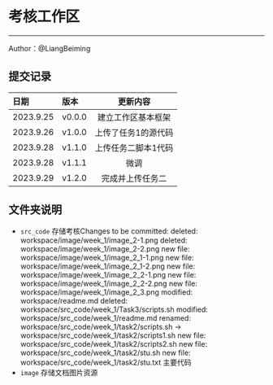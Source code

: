 # 考核工作区
----
Author：@LiangBeiming
## 提交记录

|  日期  |   版本|    更新内容               |
|:---    |:---   |:---:                     |
|2023.9.25|v0.0.0|建立工作区基本框架          |
|2023.9.26|v1.0.0|上传了任务1的源代码|
|2023.9.28|v1.1.0|上传任务二脚本1代码|
|2023.9.28|v1.1.1|微调|
|2023.9.29|v1.2.0|完成并上传任务二|

## 文件夹说明
+ ```src_code``` 存储考核Changes to be committed:
	deleted:    workspace/image/week_1/image_2-1.png
	deleted:    workspace/image/week_1/image_2-2.png
	new file:   workspace/image/week_1/image_2_1-1.png
	new file:   workspace/image/week_1/image_2_1-2.png
	new file:   workspace/image/week_1/image_2_2-1.png
	new file:   workspace/image/week_1/image_2_2-2.png
	new file:   workspace/image/week_1/image_2_3.png
	modified:   workspace/readme.md
	deleted:    workspace/src_code/week_1/Task3/scripts.sh
	modified:   workspace/src_code/week_1/readme.md
	renamed:    workspace/src_code/week_1/task2/scripts.sh -> workspace/src_code/week_1/task2/scripts1.sh
	new file:   workspace/src_code/week_1/task2/scripts2.sh
	new file:   workspace/src_code/week_1/task2/stu.sh
	new file:   workspace/src_code/week_1/task2/stu.txt
主要代码
+ ```image``` 存储文档图片资源


